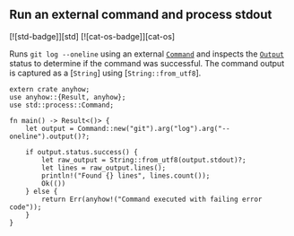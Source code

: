 ## Run an external command and process stdout

[![std-badge]][std] [![cat-os-badge]][cat-os]

Runs `git log --oneline` using an external [`Command`] and inspects the [`Output`]
status to determine if the command was successful. The command output is captured
as a [`String`] using [`String::from_utf8`].

```rust,edition2018,no_run
extern crate anyhow;
use anyhow::{Result, anyhow};
use std::process::Command;

fn main() -> Result<()> {
    let output = Command::new("git").arg("log").arg("--oneline").output()?;

    if output.status.success() {
        let raw_output = String::from_utf8(output.stdout)?;
        let lines = raw_output.lines();
        println!("Found {} lines", lines.count());
        Ok(())
    } else {
        return Err(anyhow!("Command executed with failing error code"));
    }
}
```

[`Command`]: https://doc.rust-lang.org/std/process/struct.Command.html
[`Output`]: https://doc.rust-lang.org/std/process/struct.Output.html
[`Regex`]: https://docs.rs/regex/*/regex/struct.Regex.html
